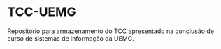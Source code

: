 # TCC-UEMG
Repositório para armazenamento do TCC apresentado na conclusão de curso de sistemas de informação da UEMG. 
